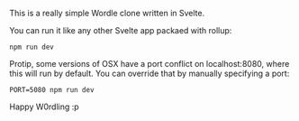 This is a really simple Wordle clone written in Svelte.

You can run it like any other Svelte app packaed with rollup:

`npm run dev`

Protip, some versions of OSX have a port conflict on localhost:8080, where this will run by default. You can override that by manually specifying a port:

`PORT=5080 npm run dev`

Happy W0rdling :p
